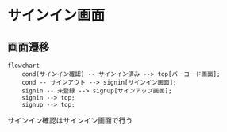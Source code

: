 # サインイン画面

## 画面遷移

```mermaid
flowchart
    cond(サインイン確認) -- サインイン済み --> top[バーコード画面];
    cond -- サインアウト --> signin[サインイン画面];
    signin -- 未登録 --> signup[サインアップ画面];
    signin --> top;
    signup --> top;
```

サインイン確認はサインイン画面で行う
